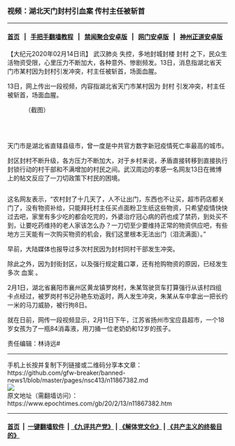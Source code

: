 ### 视频：湖北天门封村引血案 传村主任被斩首
------------------------

#### [首页](https://github.com/gfw-breaker/banned-news1/blob/master/README.md) &nbsp;&nbsp;|&nbsp;&nbsp; [手把手翻墙教程](https://github.com/gfw-breaker/guides/wiki) &nbsp;&nbsp;|&nbsp;&nbsp; [禁闻聚合安卓版](https://github.com/gfw-breaker/bn-android) &nbsp;&nbsp;|&nbsp;&nbsp; [网门安卓版](https://github.com/oGate2/oGate) &nbsp;&nbsp;|&nbsp;&nbsp; [神州正道安卓版](https://github.com/SzzdOgate/update) 



<div><p>
 【大纪元2020年02月14日讯】
 <ok href="https://www.epochtimes.com/gb/tag/%E6%AD%A6%E6%B1%89%E8%82%BA%E7%82%8E.html">
  武汉肺炎
 </ok>
 失控，多地封城封楼
 <ok href="https://www.epochtimes.com/gb/tag/%E5%B0%81%E6%9D%91.html">
  封村
 </ok>
 之下，民众生活物资受限，心里压力不断加大，各种意外、惨剧频发。13日，消息指湖北省天门市某村因为封村引发冲突，村主任被斩首，场面血腥。
</p>
<p>
 13日，网上传出一段视频，内容指湖北省天门市某村因为
 <ok href="https://www.epochtimes.com/gb/tag/%E5%B0%81%E6%9D%91.html">
  封村
 </ok>
 引发冲突，村主任被斩首，场面血腥。
</p>
<p>
</p>
<figure class="wp-caption aligncenter" id="attachment_11867401" style="width: 322px">
 <ok href="http://i.epochtimes.com/assets/uploads/2020/02/EQq96EYUYAEsA5a.jpeg">
  <img alt="" class="wp-image-11867401" src="http://i.epochtimes.com/assets/uploads/2020/02/EQq96EYUYAEsA5a.jpeg"/>
 </ok>
 <br/><figcaption class="wp-caption-text">
  （截图）
 </figcaption><br/>
</figure><br/>
<p>
 天门市是湖北省直辖县级市，曾一度是中共官方数字新冠疫情死亡率最高的城市。
</p>
<p>
 封区封村不断升级，各方压力不断加大，对于乡村来说，矛盾直接转移到直接执行封锁行动的村干部和不满增加的村民之间。武汉周边的孝感一名网友13日在微博上的帖文反应了一刀切政策下村民的困境。
</p>
<p>
 <ok href="http://i.epochtimes.com/assets/uploads/2020/02/70808bc341534063ed1a48e9921a1ac6.jpg">
  <img alt="" class="alignnone size-large wp-image-11867390 aligncenter" src="http://i.epochtimes.com/assets/uploads/2020/02/70808bc341534063ed1a48e9921a1ac6-600x361.jpg"/>
 </ok>
</p>
<p>
 这名网友表示，“农村封了十几天了，人不让出门，东西也不让买，超市药店都关门了，没有物资补给，只能拜托村主任买点面粉卫生纸这些物资，只希望疫情快快过去吧，家里有多少吃的都会吃完的，外婆治疗冠心病的药也成了禁药，到处买不到，让要吃药维持的老人家该怎么办？一刀切至少要维持正常的物资供应吧，有些地方三天能有一次购买物资的机会，我们这里根本无法出门（泪流满面）。”
</p>
<p>
 早前，大陆媒体也报导过多次村民因为封村同村干部发生冲突。
</p>
<p>
 除此之外，因为封街封区，以及强行规定戴口罩，还有抢购物资的原因，已经发生多次
 <ok href="https://www.epochtimes.com/gb/tag/%E8%A1%80%E6%A1%88.html">
  血案
 </ok>
 。
</p>
<p>
 2月1日，湖北省襄阳市襄州区黄龙镇罗岗村，朱某驾驶货车打算强行从该村四组卡点经过，被罗岗村书记孙艳东劝返时，两人发生冲突，朱某从车中拿出一把长约一米的马刀威胁，被行拘8日。
</p>
<p>
 就在日前，网传一段视频显示，2月11日下午，江苏省扬州市宝应县超市，一个18岁女孩为了一瓶84消毒液，用刀捅一位老奶奶和12岁的孩子。
 <span class="Apple-converted-space">
 </span>
</p>
<p>
 责任编辑：林诗远#
</p>
</div>
<hr/>
手机上长按并复制下列链接或二维码分享本文章：<br/>
https://github.com/gfw-breaker/banned-news1/blob/master/pages/nsc413/n11867382.md <br/>
<a href='https://github.com/gfw-breaker/banned-news1/blob/master/pages/nsc413/n11867382.md'><img src='https://github.com/gfw-breaker/banned-news1/blob/master/pages/nsc413/n11867382.md.png'/></a> <br/>
原文地址（需翻墙访问）：https://www.epochtimes.com/gb/20/2/13/n11867382.htm


------------------------
#### [首页](https://github.com/gfw-breaker/banned-news1/blob/master/README.md) &nbsp;|&nbsp; [一键翻墙软件](https://github.com/gfw-breaker/nogfw/blob/master/README.md) &nbsp;| [《九评共产党》](https://github.com/gfw-breaker/9ping.md/blob/master/README.md#九评之一评共产党是什么) | [《解体党文化》](https://github.com/gfw-breaker/jtdwh.md/blob/master/README.md) | [《共产主义的终极目的》](https://github.com/gfw-breaker/gczydzjmd.md/blob/master/README.md)


<img src='http://gfw-breaker.win/banned-news/pages/nsc413/n11867382.md' width='0px' height='0px'/>